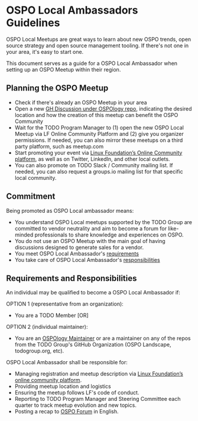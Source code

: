 # OSPO Local Ambassadors Guidelines

OSPO Local Meetups are great ways to learn about new OSPO trends, open source strategy and open source management tooling. If there's not one in your area, it's easy to start one.

This document serves as a guide for a OSPO Local Ambassador when setting up an OSPO Meetup within their region.

## Planning the OSPO Meetup

* Check if there's already an OSPO Meetup in your area
* Open a new [GH Discussion under OSPOlogy repo](https://github.com/todogroup/ospology/discussions), indicating the desired location and how the creation of this meetup can benefit the OSPO Community
* Wait for the TODO Program Manager to (1) open the new OSPO Local Meetup via LF Online Community Platform and (2) give you organizer permissions. If needed, you can also mirror these meetups on a third party platform, such as meetup.com
* Start promoting your event via [Linux Foundation’s Online Community platform](https://community.linuxfoundation.org/), as well as on Twitter, LinkedIn, and other local outlets.
* You can also promote on TODO Slack / Community mailing list. If needed, you can also request a groups.io mailing list for that specific local community.


## Commitment

Being promoted as OSPO Local ambassador means:

* You understand OSPO Local meetups supported by the TODO Group are committed to vendor neutrality and aim to become a forum for like-minded professionals to share knowledge and experiences on OSPO.
* You do not use an OSPO Meetup with the main goal of having discussions designed to generate sales for a vendor.
* You meet OSPO Local Ambassador's [requirements](#local-host-requirements-and-responsibilities)
* You take care of OSPO Local Ambassador's [responsibilities](#local-host-requirements-and-responsibilities)

## Requirements and Responsibilities

An individual may be qualified to become a OSPO Local Ambassador if:

OPTION 1 (representative from an organization):

* You are a TODO Member [OR]

OPTION 2 (individual maintainer):

* You are an [OSPOlogy Maintainer](https://github.com/todogroup/ospology/blob/main/meetings/GOVERNANCE.md) or are a maintainer on any of the repos from the TODO Group's GitHub Organization (OSPO Landscape, todogroup.org, etc).

OSPO Local Ambassador shall be responsible for:

* Managing registration and meetup description via [Linux Foundation’s online community platform](https://community.linuxfoundation.org/todo-group-europe/).
* Providing meetup location and logistics
* Ensuring the meetup follows LF's code of conduct.
* Reporting to TODO Program Manager and Steering Committee each quarter to track meetup evolution and new topics.
* Posting a recap to [OSPO Forum](https://github.com/todogroup/ospology/discussions/categories/announcements) in English.
